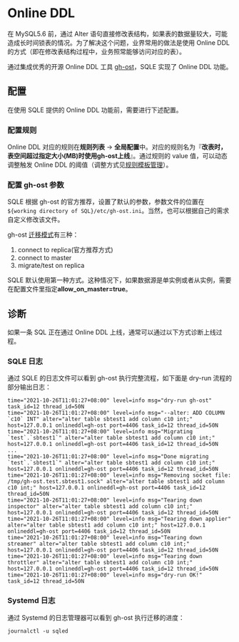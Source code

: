 # Online DDL

在 MySQL5.6 前，通过 Alter 语句直接修改表结构，如果表的数据量较大，可能造成长时间锁表的情况。为了解决这个问题，业界常用的做法是使用 Online DDL 的方式（即在修改表结构过程中，业务照常能够访问对应的表）。

通过集成优秀的开源 Online DDL 工具 [gh-ost](https://github.com/github/gh-ost)，SQLE 实现了 Online DDL 功能。

## 配置

在使用 SQLE 提供的 Online DDL 功能前，需要进行下述配置。

### 配置规则

Online DDL 对应的规则在**规则列表** -> **全局配置**中。对应的规则名为『**改表时，表空间超过指定大小(MB)时使用gh-ost上线**』。通过规则的 value 值，可以动态调整触发 Online DDL 的阈值（调整方式见[规则模板管理](../3.3_template/rule_template_management.md)）。

### 配置 gh-ost 参数
SQLE 根据 gh-ost 的官方推荐，设置了默认的参数，参数文件的位置在 `${working directory of SQL}/etc/gh-ost.ini`。当然，也可以根据自己的需求自定义修改该文件。

gh-ost [迁移模式](https://github.com/github/gh-ost/blob/master/doc/cheatsheet.md#cheatsheet)有三种：
1. connect to replica(官方推荐方式)
2. connect to master
3. migrate/test on replica

SQLE 默认使用第一种方式。这种情况下，如果数据源是单实例或者从实例，需要在配置文件里指定**allow_on_master=true**。

## 诊断

如果一条 SQL 正在通过 Online DDL 上线，通常可以通过以下方式诊断上线过程。

### SQLE 日志
通过 SQLE 的日志文件可以看到 gh-ost 执行完整流程，如下面是 dry-run 流程的部分输出日志：
```
time="2021-10-26T11:01:27+08:00" level=info msg="dry-run gh-ost" task_id=12 thread_id=50N
time="2021-10-26T11:01:27+08:00" level=info msg="--alter: ADD COLUMN `c10` INT" alter="alter table sbtest1 add column c10 int;" host=127.0.0.1 onlineddl=gh-ost port=4406 task_id=12 thread_id=50N
time="2021-10-26T11:01:27+08:00" level=info msg="Migrating `test`.`sbtest1`" alter="alter table sbtest1 add column c10 int;" host=127.0.0.1 onlineddl=gh-ost port=4406 task_id=12 thread_id=50N
...
time="2021-10-26T11:01:27+08:00" level=info msg="Done migrating `test`.`sbtest1`" alter="alter table sbtest1 add column c10 int;" host=127.0.0.1 onlineddl=gh-ost port=4406 task_id=12 thread_id=50N
time="2021-10-26T11:01:27+08:00" level=info msg="Removing socket file: /tmp/gh-ost.test.sbtest1.sock" alter="alter table sbtest1 add column c10 int;" host=127.0.0.1 onlineddl=gh-ost port=4406 task_id=12 thread_id=50N
time="2021-10-26T11:01:27+08:00" level=info msg="Tearing down inspector" alter="alter table sbtest1 add column c10 int;" host=127.0.0.1 onlineddl=gh-ost port=4406 task_id=12 thread_id=50N
time="2021-10-26T11:01:27+08:00" level=info msg="Tearing down applier" alter="alter table sbtest1 add column c10 int;" host=127.0.0.1 onlineddl=gh-ost port=4406 task_id=12 thread_id=50N
time="2021-10-26T11:01:27+08:00" level=info msg="Tearing down streamer" alter="alter table sbtest1 add column c10 int;" host=127.0.0.1 onlineddl=gh-ost port=4406 task_id=12 thread_id=50N
time="2021-10-26T11:01:27+08:00" level=info msg="Tearing down throttler" alter="alter table sbtest1 add column c10 int;" host=127.0.0.1 onlineddl=gh-ost port=4406 task_id=12 thread_id=50N
time="2021-10-26T11:01:27+08:00" level=info msg="dry-run OK!" task_id=12 thread_id=50N
```

### Systemd 日志
通过 Systemd 的日志管理器可以看到 gh-ost 执行迁移的进度：

```
journalctl -u sqled
```
